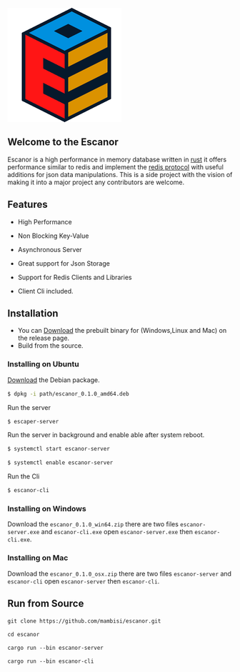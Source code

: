 ![logo](https://raw.githubusercontent.com/mambisi/escanor/master/static/logo.png)

## Welcome to the Escanor

Escanor is a high performance in memory database written in [rust](http://rust-lang.org/) it offers performance similar to redis and implement the [redis protocol](https://redis.io/topics/protocol) with useful additions for json data manipulations. This is a side project with the vision of making it into a major project any contributors are welcome.

## Features

- High Performance

- Non Blocking Key-Value

- Asynchronous Server 

- Great support for Json Storage

- Support for Redis Clients and Libraries

- Client Cli included.

## Installation
- You can [Download](https://github.com/mambisi/escanor/releases) the prebuilt binary for (Windows,Linux and Mac) on the release page.
- Build from the source.

### Installing on Ubuntu
[Download](https://github.com/mambisi/escanor/releases) the Debian package.
```sh
$ dpkg -i path/escanor_0.1.0_amd64.deb
```
Run the server
```sh
$ escaper-server
```
Run the server in background and enable able after system reboot.
```sh
$ systemctl start escanor-server
```
```sh
$ systemctl enable escanor-server
```

Run the Cli
```sh
$ escanor-cli
```
### Installing on Windows
Download the ``escanor_0.1.0_win64.zip`` there are two files ``escanor-server.exe`` and ``escanor-cli.exe`` open ``escanor-server.exe`` then ``escanor-cli.exe``.

### Installing on Mac
Download the ``escanor_0.1.0_osx.zip`` there are two files ``escanor-server`` and ``escanor-cli`` open ``escanor-server`` then ``escanor-cli``.

## Run from Source

```git
git clone https://github.com/mambisi/escanor.git
```
```git
cd escanor
```
```git
cargo run --bin escanor-server
```
```git
cargo run --bin escanor-cli
```

